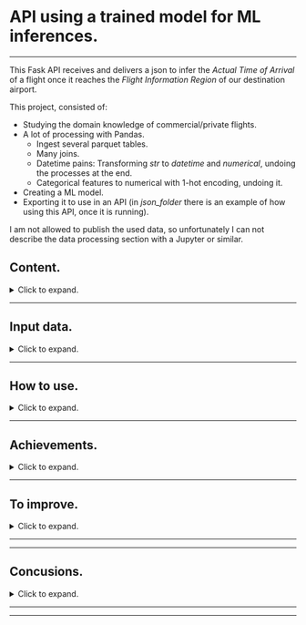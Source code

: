 # API using a trained model for ML inferences.

-----------------------------------


This Fask API receives and delivers a json to infer the *Actual Time of Arrival* of a flight once it reaches the *Flight Information Region* of our destination airport. 

This project, consisted of:

- Studying the domain knowledge of commercial/private flights.
- A lot of processing with Pandas.
    - Ingest several parquet tables.
    - Many joins.
    - Datetime pains: Transforming *str* to *datetime* and *numerical*, undoing the processes at the end.
    - Categorical features to numerical with 1-hot encoding, undoing it.
- Creating a ML model.
- Exporting it to use in an API (in *json_folder* there is an example of how using this API, once it is running).

I am not allowed to publish the used data, so unfortunately I can not describe the data processing section with a Jupyter or similar.

## Content.

<details><summary>Click to expand.</summary>
<p>

- src:
    - main.py* starts the API. It uses the *ata_fir.py* script.
    - *ata_fir.py* was meant to be the main script, but it was recycled as function to be used by this API.
    - *requirements.txt* 

- output:
    - The trained model and standarization weights for the test set.

- json_folder:
    - Example of how using the API through terminal.
    - The template. Input data will be transformed to match that json (transforming categorical features to numerical with 1-hot enc).


    </p>
</details>

-------------------------

## Input data.

<details><summary>Click to expand.</summary>
<p>

This scripts receives a json of meteorological and scheduled parameters and delivers the ATA.

- It has to be initiated when the flight reaches the airport FIR space.
- At that time, meteorological parameters will be included in the json (in the Jupyter, there is the process of how using *merge_asof* to associate the *entry FIR time* with the given meteorologial conditions, updated every 30 minutes).

- The input json must be **included** in the API call (explained later) with at least, the following parameters and one of the available options:
    - requested_fl float64
    - adep_latitude float64
    - adep_longitude float64
    - icao_flight_type: {'N', 'S'}
    - market_segment: {'Charter', 'Lowcost', 'All-Cargo', 'Business Aviation', 'Traditional Scheduled'}
    - airTemp_C float64
    - dewPoint_C float64
    - relativeHumidity_pct float64
    - windDirection_deg float64
    - windSpeed_kts float64
    - altimeter_hPa float64
    - visibility_m float64
    - skyc1_okt: {'NSC', 'unknown', 'OVC', 'FEW', 'NCD', 'VV ', 'SCT', 'BKN'}

- **filed_arrival_time** & **actual_entry_time** datetime64[ns] => Currently not used due to overfitting problems, but there is a function to transform the str json into int64 and work with it. It was the goal from the beginning.
    </p>
</details>

-------------------------


## How to use.

<details><summary>Click to expand.</summary>
<p>

- Download it and navigate to the folder.
- To initiate the API:

        python3 src/main.py

- Open another terminal and execute a command with the required json params. In *json_folder/server_order.txt* is available this one:

        curl -H "Content-Type: application/json" -X GET -d '{"requested_fl":424.2,"airTemp_C":4.2,"adep_latitude":42.4242,"adep_longitude":-42.4242,"dewPoint_C":4.42,"relativeHumidity_pct":4.4242,"actual_entry_time":"2021-05-11 00:04:02","filed_arrival_time":"2021-05-11 04:42:42","icao_flight_type":"N","market_segment":"Traditional Scheduled","station":"EGLL","windDirection_deg":424.2,"windSpeed_kts":42.0,"altimeter_hPa":4422.42,"visibility_m":424242.42,"skyc1_okt":"SCT","feel_C":7}' http://127.0.0.1:5000/  

To sum up: 

        GET instructions + 'json' + port.


</p>
</details>

-----------------------------------

## Achievements.

<details><summary>Click to expand.</summary>
<p>

- Delivering a project with short deadline and no domain knowledge.
- Reinforcing Pandas practices.
- Real case of using *pickle* to save trained models.
- Learned Flask basics.
- Built the pipeline.
- The API is running.
- It infers the ATA when an aircraft enters the wanted FIR.

</p>
</details>

-----------------------------------

## To improve.

<details><summary>Click to expand.</summary>
<p>

- 60% of time was employed on analyzing dataframes and looking for info on the internet regarding their nomenclature and nature.
- 5-10% was used to analyse a possible ML model. A minimal change of columns resulted in overfitting. Running out of time, I could not find a better approach to feature selection.
- Rest: Flask and refactoring from the Jupyter Notebook.


- More detours than expected working with *datetimes*. It was a sink of time and at the end, I chose as input data a *json*, which only works with *str*, *int* and *float*, so a great part of my *datetime* work was useless. Regarding this, a more efficient way needs to be implemented.
- Regression: Is not good.
    - Not enough time to make it as good as it should be.
    - More problems with *datetimes* columns. After solving them, using this beloved features the result was always overfitting, so I had to discard them in order to deliver a solution in time.
    - Feature selection not good enough. Lack of time.

- The whole project is based on the following: 

    In dataframes, columns with suffix *actual* means *what really happened, once the flight arrived*, and *filed* means *what was scheduled to happen*. 

    Nevertheless I assume that when an aircraft enters the **FIR**, I can request *actual* columns. They reach the **FIR**, we are noticed, so we can use the *real entry time* as target. 

</p>
</details>

-----------------------------------
-----------------------------------

## Concusions.

<details><summary>Click to expand.</summary>
<p>

Being my first project flights-related, I made a lot of detours, way more than I wanted. Nevertheless I have to admit I felt this days passionate about having in front of me a challenge understandable enough to work on it and hard enough to learn a lot in the way, more than expected, and I love that.



*The impediment to action advances action. What stands in the way becomes the way*. 

Marcus Aurelius

----------------------------

**https://www.linkedin.com/in/alberto-vargas-pina/**

For an automated project in Google Cloud Platform, trained and served weekly, here's the link:

**https://github.com/albertovpd/automated_ML_regression**


-----------------------------

![alt](output/science_dog.webp)

</p>
</details>

-----------------------------------
-----------------------------------
